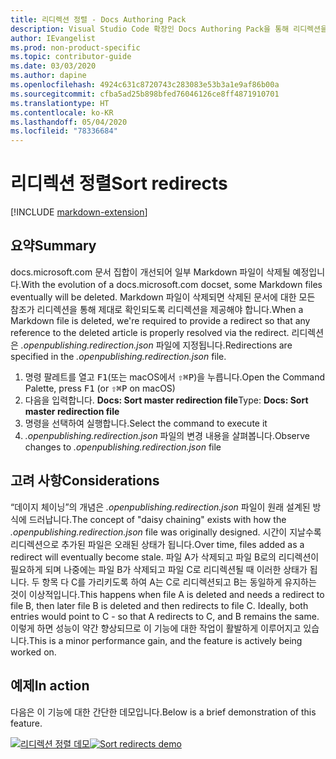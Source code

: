 ```yaml
---
title: 리디렉션 정렬 - Docs Authoring Pack
description: Visual Studio Code 확장인 Docs Authoring Pack을 통해 리디렉션을 정렬하는 방법을 알아봅니다.
author: IEvangelist
ms.prod: non-product-specific
ms.topic: contributor-guide
ms.date: 03/03/2020
ms.author: dapine
ms.openlocfilehash: 4924c631c8720743c283083e53b3a1e9af86b00a
ms.sourcegitcommit: cfba5ad25b898bfed76046126ce8ff4871910701
ms.translationtype: HT
ms.contentlocale: ko-KR
ms.lasthandoff: 05/04/2020
ms.locfileid: "78336684"
---
```

# <a name="sort-redirects"></a><span data-ttu-id="68057-103">리디렉션 정렬</span><span class="sxs-lookup"><span data-stu-id="68057-103">Sort redirects</span></span>

[!INCLUDE [markdown-extension](includes/markdown-extension.md)]

## <a name="summary"></a><span data-ttu-id="68057-104">요약</span><span class="sxs-lookup"><span data-stu-id="68057-104">Summary</span></span>

<span data-ttu-id="68057-105">docs.microsoft.com 문서 집합이 개선되어 일부 Markdown 파일이 삭제될 예정입니다.</span><span class="sxs-lookup"><span data-stu-id="68057-105">With the evolution of a docs.microsoft.com docset, some Markdown files eventually will be deleted.</span></span> <span data-ttu-id="68057-106">Markdown 파일이 삭제되면 삭제된 문서에 대한 모든 참조가 리디렉션을 통해 제대로 확인되도록 리디렉션을 제공해야 합니다.</span><span class="sxs-lookup"><span data-stu-id="68057-106">When a Markdown file is deleted, we're required to provide a redirect so that any reference to the deleted article is properly resolved via the redirect.</span></span> <span data-ttu-id="68057-107">리디렉션은 *.openpublishing.redirection.json* 파일에 지정됩니다.</span><span class="sxs-lookup"><span data-stu-id="68057-107">Redirections are specified in the *.openpublishing.redirection.json* file.</span></span>

1. <span data-ttu-id="68057-108">명령 팔레트를 열고 <kbd>F1</kbd>(또는 macOS에서 <kbd>⇧⌘P</kbd>)을 누릅니다.</span><span class="sxs-lookup"><span data-stu-id="68057-108">Open the Command Palette, press <kbd>F1</kbd> (or <kbd>⇧⌘P</kbd> on macOS)</span></span>
1. <span data-ttu-id="68057-109">다음을 입력합니다. **Docs: Sort master redirection file**</span><span class="sxs-lookup"><span data-stu-id="68057-109">Type: **Docs: Sort master redirection file**</span></span>
1. <span data-ttu-id="68057-110">명령을 선택하여 실행합니다.</span><span class="sxs-lookup"><span data-stu-id="68057-110">Select the command to execute it</span></span>
1. <span data-ttu-id="68057-111">*.openpublishing.redirection.json* 파일의 변경 내용을 살펴봅니다.</span><span class="sxs-lookup"><span data-stu-id="68057-111">Observe changes to *.openpublishing.redirection.json* file</span></span>

## <a name="considerations"></a><span data-ttu-id="68057-112">고려 사항</span><span class="sxs-lookup"><span data-stu-id="68057-112">Considerations</span></span>

<span data-ttu-id="68057-113">“데이지 체이닝”의 개념은 *.openpublishing.redirection.json* 파일이 원래 설계된 방식에 드러납니다.</span><span class="sxs-lookup"><span data-stu-id="68057-113">The concept of "daisy chaining" exists with how the *.openpublishing.redirection.json* file was originally designed.</span></span> <span data-ttu-id="68057-114">시간이 지날수록 리디렉션으로 추가된 파일은 오래된 상태가 됩니다.</span><span class="sxs-lookup"><span data-stu-id="68057-114">Over time, files added as a redirect will eventually become stale.</span></span> <span data-ttu-id="68057-115">파일 A가 삭제되고 파일 B로의 리디렉션이 필요하게 되며 나중에는 파일 B가 삭제되고 파일 C로 리디렉션될 때 이러한 상태가 됩니다. 두 항목 다 C를 가리키도록 하여 A는 C로 리디렉션되고 B는 동일하게 유지하는 것이 이상적입니다.</span><span class="sxs-lookup"><span data-stu-id="68057-115">This happens when file A is deleted and needs a redirect to file B, then later file B is deleted and then redirects to file C. Ideally, both entries would point to C - so that A redirects to C, and B remains the same.</span></span> <span data-ttu-id="68057-116">이렇게 하면 성능이 약간 향상되므로 이 기능에 대한 작업이 활발하게 이루어지고 있습니다.</span><span class="sxs-lookup"><span data-stu-id="68057-116">This is a minor performance gain, and the feature is actively being worked on.</span></span>

## <a name="in-action"></a><span data-ttu-id="68057-117">예제</span><span class="sxs-lookup"><span data-stu-id="68057-117">In action</span></span>

<span data-ttu-id="68057-118">다음은 이 기능에 대한 간단한 데모입니다.</span><span class="sxs-lookup"><span data-stu-id="68057-118">Below is a brief demonstration of this feature.</span></span>

<span data-ttu-id="68057-119">[![리디렉션 정렬 데모](media/sort-redirect.gif)](media/sort-redirect.gif#lightbox)</span><span class="sxs-lookup"><span data-stu-id="68057-119">[![Sort redirects demo](media/sort-redirect.gif)](media/sort-redirect.gif#lightbox)</span></span>
